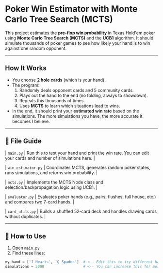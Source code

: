 # Poker Win Estimator with Monte Carlo Tree Search (MCTS)

This project estimates the **pre-flop win probability** in Texas Hold'em poker using **Monte Carlo Tree Search (MCTS)** and the **UCB1** algorithm. It should simulate thousands of poker games to see how likely your hand is to win against one random opponent.

---

## How It Works

- You choose **2 hole cards** (which is your hand).
- The program:
  1. Randomly deals opponent cards and 5 community cards.
  2. Plays out the hand to the end (no folding, always to showdown).
  3. Repeats this thousands of times.
  4. Uses **MCTS** to learn which situations lead to wins.
- In the end, it should print your **estimated win rate** based on the simulations. The more simulations you have, the more accurate it becomes I believe.

---

## 📂 File Guide

| `main.py` | Run this to test your hand and print the win rate. You can edit your cards and number of simulations here. |

| `win_estimator.py` | Coordinates MCTS, generates random poker states, runs simulations, and returns win probability. |

| `mcts.py` | Implements the MCTS Node class and selection/backpropagation logic using UCB1. |

| `evaluator.py` | Evaluates poker hands (e.g., pairs, flushes, full house, etc.) and compares two 7-card hands. |

| `card_utils.py` | Builds a shuffled 52-card deck and handles drawing cards without duplicates. |

---

## 🧪 How to Use

1. Open `main.py`
2. Find these lines:

```python
my_hand = ['J Hearts', 'Q Spades']  # <-- Edit this to try different hands
simulations = 5000                  # <-- You can increase this for more accuracy
```
